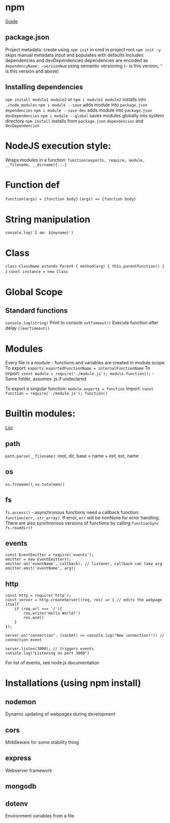 # npm
[Guide](https://nodesource.com/blog/an-absolute-beginners-guide-to-using-npm/)
## package.json
Project metadata: create using `npm init` in cmd in project root
    `npm init -y` skips manual metadata input and populates with defaults
Includes dependencies and devDependencies
    dependencies are encoded as `dependencyName: ~versionNum` using semantic versioning (`~` is this version, `^` is this version and above)
## Installing dependencies
`npm install module1 module2` or `npm i module1 module2` installs into `./node_modules`
`npm i module --save` adds module into `package.json` `dependencies`
`npm i module --save-dev` adds module into `package.json` `devDependencies`
`npm i module --global` saves modules globally into system directory
`npm install` installs from `package.json` `dependencies` and `devDependencies`

# NodeJS execution style:
Wraps modules in a function:
`function(exports, require, module, __filename, __dirname){...}`

# Function def
`function(args) = {function body}`
`(args) => {function body}`

# String manipulation
```console.log(`I am: ${myname}`)```

# Class
`class ClassName extends Parent {
    method(arg) {
        this.parentFunction()
    }
}`
`const instance = new Class`

# Global Scope
## Standard functions
`console.log(string)` Print to console
`setTimeout()` Execute function after delay
`clearTimeout()`
# Modules
Every file is a module - functions and variables are created in module scope
To export:
`exports.exportedFunctionName = internalFunctionName`
To import:
`const module = require('./module.js'); module.function();` - Same folder, assumes .js if undeclared

To export a singular function: `module.exports = function`
Import: `const function = require('./module.js'); function()`

# Builtin modules:
[List](https://nodejs.org/dist/latest-v16.x/docs/api/packages.html)
## path
`path.parse(__filename)`: root, dir, base = name + ext, ext, name
## os
`os.freemem()`, `os.totalmem()`
## fs
`fs.access()` - asynchronous functions need a callback function: `function(err, str_array)`. If error, `err` will be nonNone for error handling. There are also synchronous versions of functions by calling `functionSync`
`fs.readdir()`
## events
```
const EventEmitter = require('events');
emitter = new EventEmitter();
emitter.on('eventName', callback); // listener, callback can take arg
emitter.emit('eventName', arg);
```
## http
```
const http = require('http');
const server = http.createServer((req, res) => { // edits the webpage itself
    if (req.url === '/'){
        res.write('Hello World!')
        res.end()
    }
});

server.on("connection", (socket) => console.log("New connection!")) // connection event

server.listen(3000); // triggers events
console.log("Listening on port 3000")
```
For list of events, see node.js documentation

# Installations (using npm install)
## nodemon
Dynamic updating of webpages during development
## cors
Middleware for some stability thing
## express
Webserver framework
## mongodb
## dotenv
Environment variables from a file